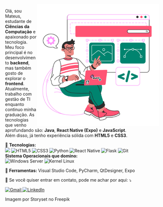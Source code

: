 <img src="https://raw.githubusercontent.com/MaffSi/MaffSi/refs/heads/main/11260839.jpg" alt="ilustração de um computador" min-width="400px" max-width="400px" width="400px" align="right">

<p align="left">
  Olá, sou Mateus, estudante de <strong>Ciências da Computação</strong> e apaixonado por tecnologia. Meu foco principal é no desenvolvimento <strong>backend</strong>, mas também gosto de explorar o <strong>frontend</strong>. <br>
  Atualmente, trabalho com gestão de TI enquanto continuo minha graduação. As tecnologias que venho aprofundando são: <strong>Java</strong>, <strong>React Native (Expo)</strong> e <strong>JavaScript</strong>. <br>
  Além disso, já tenho experiência sólida com <strong>HTML5</strong> e <strong>CSS3</strong>.
</p>

<p align="left">
  🦄 <strong>Tecnologias:</strong><br> <img src='https://img.shields.io/badge/HTML-239120?style=for-the-badge&logo=html5&logoColor=white'/> <img src='https://img.shields.io/badge/CSS-239120?&style=for-the-badge&logo=css3&logoColor=white' alt='HTML5'/> <img src='https://img.shields.io/badge/TypeScript-007ACC?style=for-the-badge&logo=typescript&logoColor=white' alt='CSS3'/> <img alt='Python' src='https://img.shields.io/badge/Python-14354C?style=for-the-badge&logo=python&logoColor=white'/> <img alt='React Native' src='https://img.shields.io/badge/React_Native-20232A?style=for-the-badge&logo=react&logoColor=61DAFB'/> <img alt='Flask' src='https://img.shields.io/badge/Flask-000000?style=for-the-badge&logo=flask&logoColor=white' /> <img alt='Git' src='https://img.shields.io/badge/Git-E34F26?style=for-the-badge&logo=git&logoColor=white'/> <br>
  <strong>Sistema Operacionais que domino:</strong><br> <img alt='Windows Server' src='https://img.shields.io/badge/Windows-017AD7?style=for-the-badge&logo=windows&logoColor=white'/> <img alt='Kernel Linux' src='https://img.shields.io/badge/Linux-E34F26?style=for-the-badge&logo=linux&logoColor=white'/>
</p>

<p align="left">
  💼 <strong>Ferramentas:</strong> Visual Studio Code, PyCharm, QtDesigner, Expo
</p>

<p align="left">
  💌 Se você quiser entrar em contato, pode me achar por aqui: ⤵️
</p>

<p align="left">
  <a href="#" title="Gmail">
    <img src="https://img.shields.io/badge/-Gmail-FF0000?style=flat-square&labelColor=FF0000&logo=gmail&logoColor=white" alt="Gmail"/>
  </a>
  <a href="#" title="LinkedIn">
    <img src="https://img.shields.io/badge/-Linkedin-0e76a8?style=flat-square&logo=Linkedin&logoColor=white" alt="LinkedIn"/>
  </a>
</p>

<p>Imagem por Storyset no Freepik</p>
